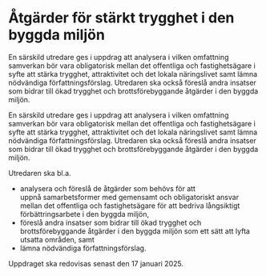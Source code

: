 # Åtgärder för stärkt trygghet i den byggda miljön

En särskild utredare ges i uppdrag att analysera i vilken omfattning samverkan bör vara obligatorisk mellan det offentliga och fastighetsägare i syfte att stärka trygghet, attraktivitet och det lokala näringslivet samt lämna nödvändiga författningsförslag. Utredaren ska också föreslå andra insatser som bidrar till ökad trygghet och brottsförebyggande åtgärder i den byggda miljön.

En särskild utredare ges i uppdrag att analysera i vilken omfattning samverkan bör vara obligatorisk mellan det offentliga och fastighetsägare i syfte att stärka trygghet, attraktivitet och det lokala näringslivet samt lämna nödvändiga författningsförslag. Utredaren ska också föreslå andra insatser som bidrar till ökad trygghet och brottsförebyggande åtgärder i den byggda miljön.

Utredaren ska bl.a.

* analysera och föreslå de åtgärder som behövs för att uppnå samarbetsformer med gemensamt och obligatoriskt ansvar mellan det offentliga och fastighetsägare för att bedriva långsiktigt förbättringsarbete i den byggda miljön,
* föreslå andra insatser som bidrar till ökad trygghet och brottsförebyggande åtgärder i den byggda miljön som ett sätt att lyfta utsatta områden, samt
* lämna nödvändiga författningsförslag.

Uppdraget ska redovisas senast den 17 januari 2025.
